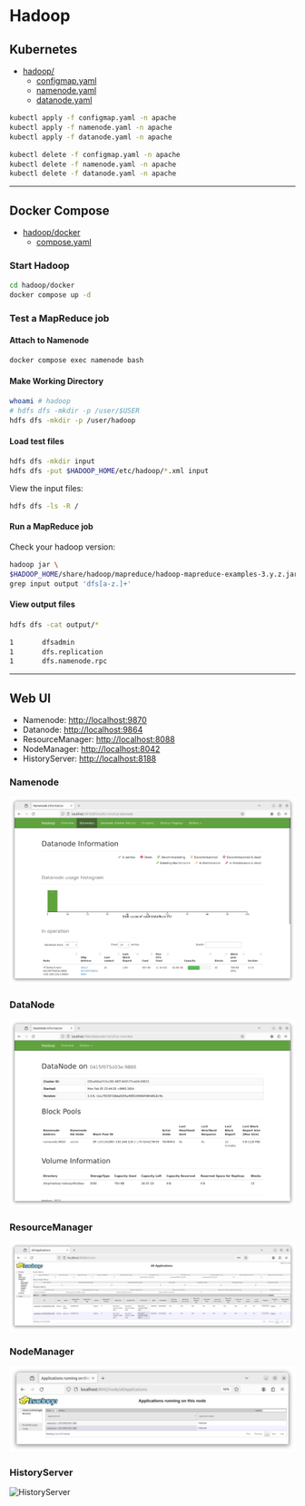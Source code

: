 # Hadoop

## Kubernetes

- [hadoop/](/hadoop)
  - [configmap.yaml](/hadoop/configmap.yaml)
  - [namenode.yaml](/hadoop/namenode.yaml)
  - [datanode.yaml](/hadoop/datanode.yaml)

```bash
kubectl apply -f configmap.yaml -n apache
kubectl apply -f namenode.yaml -n apache
kubectl apply -f datanode.yaml -n apache
```

```bash
kubectl delete -f configmap.yaml -n apache
kubectl delete -f namenode.yaml -n apache
kubectl delete -f datanode.yaml -n apache
```

---

## Docker Compose

- [hadoop/docker](/hadoop/docker)
  - [compose.yaml](/hadoop/docker/compose.yaml)

### Start Hadoop

```bash
cd hadoop/docker
docker compose up -d
```

### Test a MapReduce job


#### Attach to Namenode

```bash
docker compose exec namenode bash
```

#### Make Working Directory

```bash
whoami # hadoop
# hdfs dfs -mkdir -p /user/$USER
hdfs dfs -mkdir -p /user/hadoop
```

#### Load test files

```bash
hdfs dfs -mkdir input
hdfs dfs -put $HADOOP_HOME/etc/hadoop/*.xml input
```

View the input files:

```bash
hdfs dfs -ls -R /
```

#### Run a MapReduce job

Check your hadoop version:

```bash
hadoop jar \
$HADOOP_HOME/share/hadoop/mapreduce/hadoop-mapreduce-examples-3.y.z.jar \
grep input output 'dfs[a-z.]+'
```

#### View output files

```bash
hdfs dfs -cat output/*
```

```bash
1       dfsadmin
1       dfs.replication
1       dfs.namenode.rpc
```

---

## Web UI

- Namenode: [http://localhost:9870](http://localhost:9870)
- Datanode: [http://localhost:9864](http://localhost:9864)
- ResourceManager: [http://localhost:8088](http://localhost:8088)
- NodeManager: [http://localhost:8042](http://localhost:8042)
- HistoryServer: [http://localhost:8188](http://localhost:8188)

### Namenode

![Namenode](/images/namenode.png)

### DataNode

![Datanode](/images/datanode.png)

### ResourceManager

![ResourceManager](/images/resourcemanager.png)

### NodeManager

![NodeManager](/images/nodemanager.png)

### HistoryServer

![HistoryServer](/images/historyserver.png)

